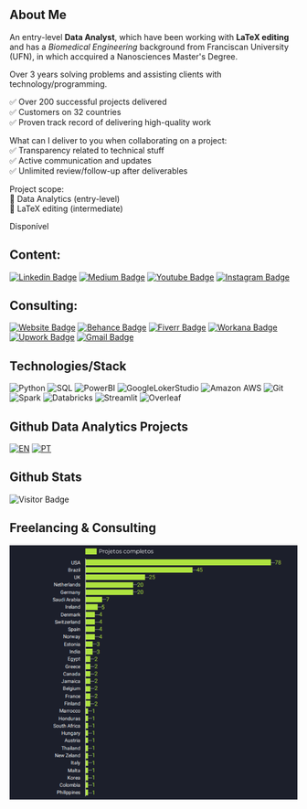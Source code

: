 ## About Me

An entry-level **Data Analyst**, which have been working with **LaTeX editing** and has a *Biomedical Engineering* background from Franciscan University (UFN), in which accquired a Nanosciences Master's Degree. 

Over 3 years solving problems and assisting clients with technology/programming.

✅ Over 200 successful projects delivered <br>
✅ Customers on 32 countries <br>
✅ Proven track record of delivering high-quality work

What can I deliver to you when collaborating on a project: <br>
✅ Transparency related to technical stuff <br>
✅ Active communication and updates <br>
✅ Unlimited review/follow-up after deliverables

Project scope: <br>
📓 Data Analytics (entry-level) <br>
📓 LaTeX editing (intermediate)

Disponível

## Content:
[![Linkedin Badge](https://img.shields.io/badge/-Linkedin-0A66C2?&logo=Linkedin&link=https://www.linkedin.com/in/vinicius-oviedo/)](https://www.linkedin.com/in/vinicius-oviedo/)
[![Medium Badge](https://img.shields.io/badge/-Medium-black?&logo=Medium&link=https://medium.com/@vo.freelancer5)](https://medium.com/@vo.freelancer5/)
[![Youtube Badge](https://img.shields.io/badge/-Instagram-white?&logo=Instagram&link=https:www.instagram.com/vinicius.dataandlatex/)](https://www.instagram.com/vinicius.dataandlatex/)
[![Instagram Badge](https://img.shields.io/badge/-Youtube-black?&logo=Youtube&link=https://youtube.com/channel/UCRc8ff3KUnY47j5sLJHDzSQ)](https://youtube.com/channel/UCRc8ff3KUnY47j5sLJHDzSQ)

## Consulting:
[![Website Badge](https://img.shields.io/badge/-Website-crimson?&link=https://oviedovr.github.io/DataAndLaTeX)](https://oviedovr.github.io/DataAndLaTeX/)
[![Behance Badge](https://img.shields.io/badge/-Behance-1769FF?&logo=Behance&logoColor=white&link=https://www.behance.net/vincius-oviedo)](https://www.behance.net/vincius-oviedo)
[![Fiverr Badge](https://img.shields.io/badge/-Fiverr_profile-charcoal?&link=https://www.fiverr.com/freelancer_vo)](https://www.fiverr.com/freelancer_vo)
[![Workana Badge](https://img.shields.io/badge/-Workana_profile-orange?&link=https://www.workana.com/freelancer/1d710e81f21dfea16f166db71841541c)](https://www.workana.com/freelancer/1d710e81f21dfea16f166db71841541c)
[![Upwork Badge](https://img.shields.io/badge/-Upwork_profile-gray?&logo=Upwork&link=https://www.upwork.com/freelancers/~0159ceec532c3ee8ae)](https://www.upwork.com/freelancers/~0159ceec532c3ee8ae)
[![Gmail Badge](https://img.shields.io/badge/-Gmail-white?&logo=Gmail&link=mailto:oviedo.vinicius@gmail.com)](mailto:oviedo.vinicius@gmail.com)

## Technologies/Stack

![Python](https://img.shields.io/badge/-Python-white?style=round&logo=Python)
![SQL](https://img.shields.io/badge/-SQL-black?style=flat-square&logo=sqlite)
![PowerBI](https://img.shields.io/badge/-Power_BI-0d0d0d?style=flat-square&logo=Power-bi)
![GoogleLokerStudio](https://img.shields.io/badge/-Google_Loker_Studio-0d0d0d?style=flat-square&logo=google)
![Amazon AWS](https://img.shields.io/badge/AWS-black?style=flat-square&logo=amazon-aws)
![Git](https://img.shields.io/badge/-Git-black?style=flat-square&logo=git)
![Spark](https://img.shields.io/badge/-Pyspark-black?style=flat-square&logo=apache-spark)
![Databricks](https://img.shields.io/badge/-Databricks-black?style=flat-square&logo=databricks)
![Streamlit](https://img.shields.io/badge/-Streamlit-black?style=flat-square&logo=streamlit)
![Overleaf](https://img.shields.io/badge/-LaTeX-black?style=flat-square&logo=overleaf)

## Github Data Analytics Projects

[![EN](https://img.shields.io/badge/-English-black?link=https://github.com/OviedoVR/ENGLISH-Data-Analyst-Portfolio)](https://github.com/OviedoVR/ENGLISH-Data-Analyst-Portfolio)
[![PT](https://img.shields.io/badge/-Portuguese-00cc00?link=https:/github.com/OviedoVR/Portfolio-Analista-de-Dados)](https://github.com/OviedoVR/Portfolio-Analista-de-Dados)

## Github Stats

![Visitor Badge](https://visitor-badge.laobi.icu/badge?page_id=OviedoVR.OviedoVR)
 
## Freelancing & Consulting
 
 <p aling="center">
 <img src="https://github.com/OviedoVR/OviedoVR/blob/main/countries-and-projects.png" 
  width="900"/>
  </p>
